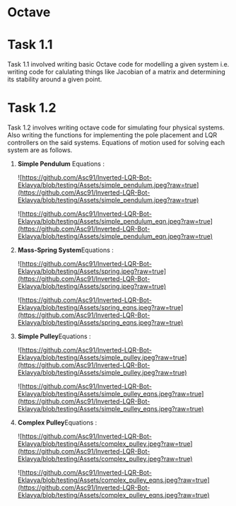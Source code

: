 # Octave



# **Task 1.1**

Task 1.1 involved writing basic Octave code for modelling a given system i.e. writing code for calulating things like Jacobian of a matrix and determining its stability around a given point.

# **Task 1.2**

Task 1.2 involves writing octave code for simulating four physical systems. Also writing the functions for implementing the pole placement and LQR controllers on the said systems. Equations of motion used for solving each system are as follows.

1. **Simple Pendulum** Equations :
    
    ![https://github.com/Asc91/Inverted-LQR-Bot-Eklavya/blob/testing/Assets/simple_pendulum.jpeg?raw=true](https://github.com/Asc91/Inverted-LQR-Bot-Eklavya/blob/testing/Assets/simple_pendulum.jpeg?raw=true)
    
    ![https://github.com/Asc91/Inverted-LQR-Bot-Eklavya/blob/testing/Assets/simple_pendulum_eqn.jpeg?raw=true](https://github.com/Asc91/Inverted-LQR-Bot-Eklavya/blob/testing/Assets/simple_pendulum_eqn.jpeg?raw=true)
    
2. **Mass-Spring System**Equations :
    
    ![https://github.com/Asc91/Inverted-LQR-Bot-Eklavya/blob/testing/Assets/spring.jpeg?raw=true](https://github.com/Asc91/Inverted-LQR-Bot-Eklavya/blob/testing/Assets/spring.jpeg?raw=true)
    
    ![https://github.com/Asc91/Inverted-LQR-Bot-Eklavya/blob/testing/Assets/spring_eqns.jpeg?raw=true](https://github.com/Asc91/Inverted-LQR-Bot-Eklavya/blob/testing/Assets/spring_eqns.jpeg?raw=true)
    
3. **Simple Pulley**Equations :
    
    ![https://github.com/Asc91/Inverted-LQR-Bot-Eklavya/blob/testing/Assets/simple_pulley.jpeg?raw=true](https://github.com/Asc91/Inverted-LQR-Bot-Eklavya/blob/testing/Assets/simple_pulley.jpeg?raw=true)
    
    ![https://github.com/Asc91/Inverted-LQR-Bot-Eklavya/blob/testing/Assets/simple_pulley_eqns.jpeg?raw=true](https://github.com/Asc91/Inverted-LQR-Bot-Eklavya/blob/testing/Assets/simple_pulley_eqns.jpeg?raw=true)
    
4. **Complex Pulley**Equations :
    
    ![https://github.com/Asc91/Inverted-LQR-Bot-Eklavya/blob/testing/Assets/complex_pulley.jpeg?raw=true](https://github.com/Asc91/Inverted-LQR-Bot-Eklavya/blob/testing/Assets/complex_pulley.jpeg?raw=true)
    
    ![https://github.com/Asc91/Inverted-LQR-Bot-Eklavya/blob/testing/Assets/complex_pulley_eqns.jpeg?raw=true](https://github.com/Asc91/Inverted-LQR-Bot-Eklavya/blob/testing/Assets/complex_pulley_eqns.jpeg?raw=true)